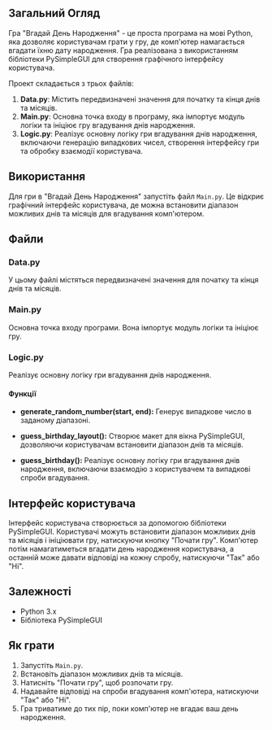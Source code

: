 ## Загальний Огляд

Гра "Вгадай День Народження" - це проста програма на мові Python, яка дозволяє користувачам грати у гру, де комп'ютер намагається вгадати їхню дату народження. Гра реалізована з використанням бібліотеки PySimpleGUI для створення графічного інтерфейсу користувача.

Проект складається з трьох файлів:

1. **Data.py**: Містить передвизначені значення для початку та кінця днів та місяців.
2. **Main.py**: Основна точка входу в програму, яка імпортує модуль логіки та ініціює гру вгадування днів народження.
3. **Logic.py**: Реалізує основну логіку гри вгадування днів народження, включаючи генерацію випадкових чисел, створення інтерфейсу гри та обробку взаємодії користувача.

## Використання

Для гри в "Вгадай День Народження" запустіть файл `Main.py`. Це відкриє графічний інтерфейс користувача, де можна встановити діапазон можливих днів та місяців для вгадування комп'ютером.

## Файли

### Data.py

У цьому файлі містяться передвизначені значення для початку та кінця днів та місяців.

### Main.py

Основна точка входу програми. Вона імпортує модуль логіки та ініціює гру.

### Logic.py

Реалізує основну логіку гри вгадування днів народження.

#### Функції

- **generate_random_number(start, end):** Генерує випадкове число в заданому діапазоні.
    
- **guess_birthday_layout():** Створює макет для вікна PySimpleGUI, дозволяючи користувачам встановити діапазон днів та місяців.
    
- **guess_birthday():** Реалізує основну логіку гри вгадування днів народження, включаючи взаємодію з користувачем та випадкові спроби вгадування.
    

## Інтерфейс користувача

Інтерфейс користувача створюється за допомогою бібліотеки PySimpleGUI. Користувачі можуть встановити діапазон можливих днів та місяців і ініціювати гру, натискуючи кнопку "Почати гру". Комп'ютер потім намагатиметься вгадати день народження користувача, а останній може давати відповіді на кожну спробу, натискуючи "Так" або "Ні".

## Залежності

- Python 3.x
- Бібліотека PySimpleGUI

## Як грати

1. Запустіть `Main.py`.
2. Встановіть діапазон можливих днів та місяців.
3. Натисніть "Почати гру", щоб розпочати гру.
4. Надавайте відповіді на спроби вгадування комп'ютера, натискуючи "Так" або "Ні".
5. Гра триватиме до тих пір, поки комп'ютер не вгадає ваш день народження.